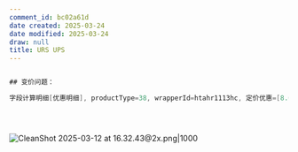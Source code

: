 ```yaml
---
comment_id: bc02a61d
date created: 2025-03-24
date modified: 2025-03-24
draw: null
title: URS UPS
---
```

```Java

## 变价问题：

字段计算明细[优惠明细], productType=38, wrapperId=htahr1113hc, 定价优惠=[8.00] 大于 实际总佣金=[6.00], 发生了变价, 在B页不展示定价优惠; order卖价: [60.00], order底价：[54.00], wrapper划线价: [60.00], wrapper底价：[54.00]





```

![CleanShot 2025-03-12 at 16.32.43@2x.png|1000](https://imagehosting4picgo.oss-cn-beijing.aliyuncs.com/imagehosting/fix-dir%2Fmedia%2Fmedia_xTYhGkDE08%2F2025%2F03%2F12%2F16-32-56-f91295af6847a83669d210765dc980c6-CleanShot%202025-03-12%20at%2016.32.43-2x-97443c.png)
